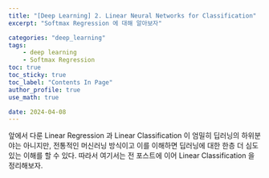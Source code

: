 ```yaml
---
title: "[Deep Learning] 2. Linear Neural Networks for Classification"
excerpt: "Softmax Regression 에 대해 알아보자"

categories: "deep_learning"
tags:
    - deep learning
    - Softmax Regression
toc: true  
toc_sticky: true
toc_label: "Contents In Page"
author_profile: true
use_math: true

date: 2024-04-08
---
```


앞에서 다룬 Linear Regression 과 Linear Classification 이 엄밀히 딥러닝의 하위분야는 아니지만, 전통적인 머신러닝 방식이고 이를 이해하면 딥러닝에 대한 한층 더 심도있는 이해를 할 수 있다. 따라서 여기서는 전 포스트에 이어 Linear Classification 을 정리해보자.

